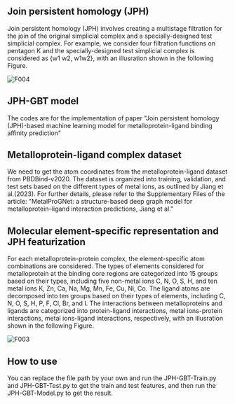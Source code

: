## Join persistent homology (JPH)
Join persistent homology (JPH) involves creating a multistage filtration for the join of the original simplicial complex and a specially-designed test simplicial complex. For example, we consider four filtration functions on pentagon K and the specially-designed test simplicial complex is considered as {w1 w2, w1w2}, with an illusration shown in the following Figure.

![F004](https://github.com/user-attachments/assets/dcce1405-f8bf-455d-b391-6eb5f1098722)

## JPH-GBT model
The codes are for the implementation of paper "Join persistent homology (JPH)-based machine learning model for metalloprotein-ligand binding affinity prediction"

## Metalloprotein-ligand complex dataset
We need to get the atom coordinates from the metalloprotein-ligand dataset from PBDBind-v2020. The dataset is organized into training, validation, and test sets based on the different types of metal ions, as outlined by Jiang et al.(2023). For further details, please refer to the Supplementary Files of the article: "MetalProGNet: a structure-based deep graph model for
metalloprotein–ligand interaction predictions, Jiang et al." 

## Molecular element-specific representation and JPH featurization
For each metalloprotein-protein complex, the element-specific atom combinations are considered. The types of elements considered for metalloprotein at the binding core regions are categorized into 15 groups based on their types, including five non-metal ions C, N, O, S, H, and ten metal ions K, Zn, Ca, Na, Mg, Mn, Fe, Cu, Ni, Co. The ligand atoms are decomposed into ten groups based on their types of elements, including C, N, O, S, H, P,  F, Cl, Br, and I. The interactions between metalloproteins and ligands are categorized into protein-ligand interactions, metal ions-protein interactions, metal ions-ligand interactions, respectively, with an illusration shown in the following Figure. 

![F003](https://github.com/user-attachments/assets/24a6afd6-1783-41a5-8552-3e07b2d1330f)


## How to use 
You can replace the file path by your own and run the JPH-GBT-Train.py and JPH-GBT-Test.py to get the train and test features, and then run the JPH-GBT-Model.py to get the result.
